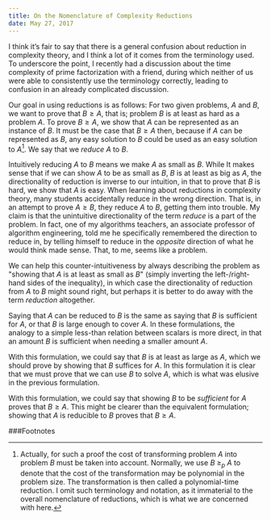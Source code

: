 ```yaml
---
title: On the Nomenclature of Complexity Reductions
date: May 27, 2017
---
```


I think it’s fair to say that there is a general confusion about reduction in
complexity theory, and I think a lot of it comes from the terminology used. To
underscore the point, I recently had a discussion about the time complexity of
prime factorization with a friend, during which neither of us were able to
consistently use the terminology correctly, leading to confusion in an already
complicated discussion.

Our goal in using reductions is as follows: For two given problems, $A$ and $B$, we
want to prove that $B \ge A$, that is; problem $B$ is at least as hard as a problem
$A$. To prove $B \ge A$, we show that $A$ can be represented as an instance of $B$. It
must be the case that $B \ge A$ then, because if $A$ can be represented as $B$, any
easy solution to $B$ could be used as an easy solution to $A$[^1]. We say that we
_reduce_ $A$ to $B$.

Intuitively reducing $A$ to $B$ means we make $A$ as small as $B$. While It makes sense
that if we can show $A$ to be as small as $B$, $B$ is at least as big as $A$, the
directionality of reduction is inverse to our intuition, in that to prove that
$B$ is hard, we show that $A$ is easy. When learning about reductions in complexity
theory, many students accidentally reduce in the wrong direction. That is, in
an attempt to prove $A \ge B$, they reduce $A$ to $B$, getting them into trouble. My
claim is that the unintuitive directionality of the term _reduce_ is a part of
the problem. In fact, one of my algorithms teachers, an associate professor of
algorithm engineering, told me he specifically remembered the direction to
reduce in, by telling himself to reduce in the _opposite_ direction of what he
would think made sense. That, to me, seems like a problem.

We can help this counter-intuitiveness by always describing the problem as
"showing that $A$ is at least as small as $B$" (simply inverting the
left-/right-hand sides of the inequality), in which case the directionality of
reduction from $A$ to $B$ might sound right, but perhaps it is better to do away
with the term _reduction_ altogether.

Saying that $A$ can be reduced to $B$ is the same as saying that $B$ is sufficient
for $A$, or that $B$ is large enough to cover $A$. In these formulations, the analogy
to a simple less-than relation between scalars is more direct, in that an
amount $B$ is sufficient when needing a smaller amount $A$.

With this formulation, we could say that $B$ is at least as large as $A$, which we
should prove by showing that $B$ suffices for $A$. In this formulation it is clear
that we must prove that we can use $B$ to solve $A$, which is what was elusive in
the previous formulation.

With this formulation, we could say that showing $B$ to be _sufficient_ for $A$
proves that $B \ge A$. This might be clearer than the equivalent formulation;
showing that $A$ is reducible to $B$ proves that $B \ge A$.

###Footnotes
[^1]: Actually, for such a proof the cost of transforming problem $A$ into
problem $B$ must be taken into account. Normally, we use $B \ \ge_p \ A$ to
denote that the cost of the transformation may be polynomial in the problem
size. The transformation is then called a polynomial-time reduction. I omit
such terminology and notation, as it immaterial to the overall nomenclature of
reductions, which is what we are concerned with here.

